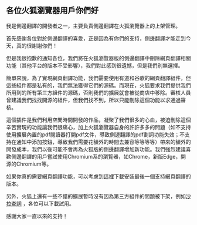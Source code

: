 ## 各位火狐瀏覽器用戶你們好

我是側邊翻譯的開發者之一，主要負責側邊翻譯在火狐瀏覽器上的上架管理。

首先感謝各位對於側邊翻譯的喜愛，正是因為有你們的支持，側邊翻譯才能走到今天，真的很謝謝你們！

但是我很抱歉的通知各位，我們將在火狐瀏覽器版的側邊翻譯中刪除網頁翻譯相關功能（其他平台的版本不受影響），我們對此感到很遺憾，但是我們別無選擇。

簡單來說，為了實現網頁翻譯功能，我們需要使用有道和谷歌的網頁翻譯組件，但這些組件都是私有的，我們無法獲得它們的源碼。而現在，火狐要求我們提供我們所用到的所有第三方組件的源碼，否則我們的擴展就會被從商店中移除。審核人員曾建議我們找找開源的組件，但我們找不到，所以只能刪除這個功能以求通過審核。

這個插件是我們利用空閒時間開發的作品，凝聚了我們很多的心血，被迫刪除這個辛苦實現的功能讓我們很痛心，加上火狐瀏覽器自身的許許多多的問題（如不支持使用擴展內置的pdf閱讀器打開pdf文件，導致側邊翻譯的pdf劃詞功能失效；不支持在通知中添加按鈕，導致我們需要花額外的時間去兼容等等等等）帶來的額外的開發成本，我們以後可能不會再為火狐版的側邊翻譯增加新功能。我們強烈建議喜歡側邊翻譯的用戶嘗試使用Chromium系的瀏覽器，如Chrome，新版Edge，開源的Chromium等。

如果你真的需要網頁翻譯功能，可以考慮到[這裡](https://github.com/EdgeTranslate/EdgeTranslate/releases/download/1.7.2/EdgeTranslate_firefox_v1.7.2.xpi)下載安裝最後一個支持網頁翻譯的版本。

另外，火狐上還有一些不錯的擴展暫時沒有因為第三方組件的問題被下架，例如[沙拉查詞](https://addons.mozilla.org/zh-CN/firefox/addon/ext-saladict ) ，各位可以下載試用。

感謝大家一直以來的支持！